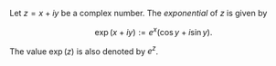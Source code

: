 Let $z = x + iy$ be a complex number. The *exponential* of $z$ is given by

$$
\exp(x+iy) := e^{x} (\cos y + i \sin y).
$$

The value $\exp(z)$ is also denoted by $e^z$.
